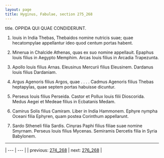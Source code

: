 ```yaml
---
layout: page
title: Hyginus, Fabulae, section 275_268
---
```


title. OPPIDA QUI QUAE CONDIDERUNT.



1. Iouis in India Thebas, Thebaidos nomine nutricis suae; quae hecatompylae appellantur ideo quod centum portas habent.



2. Minerua in Chalcide Athenas, quas ex suo nomine appellauit. Epaphus Iouis filius in Aegypto Memphim. Arcas Iouis filius in Arcadia Trapezunta.



3. Apollo Iouis filius Arnas. Eleusinus Mercurii filius Eleusinem. Dardanus Iouis filius Dardaniam.



4. Argus Agenoris filius Argos, quae . . . . Cadmus Agenoris filius Thebas heptapylas, quae septem portas habuisse dicuntur.



5. Perseus Iouis filius Perseida. Castor et Pollux Iouis filii Dioscorida. Medus Aegei et Medeae filius in Ecbatanis Medam.



6. Camirus Solis filius Camiram. Liber in India Hammonem. Ephyre nympha Oceani filia Ephyren, quam postea Corinthum appellarunt.



7. Sardo Stheneli filia Sardis. Cinyras Paphi filius filiae suae nomine Smyrnam. Perseus Iouis filius Mycenas. Semiramis Dercetis filia in Syria Babylonem.



---

| --- | --- |
| previous: [274_268](../274_268/) | next: [276_268](../276_268/) |